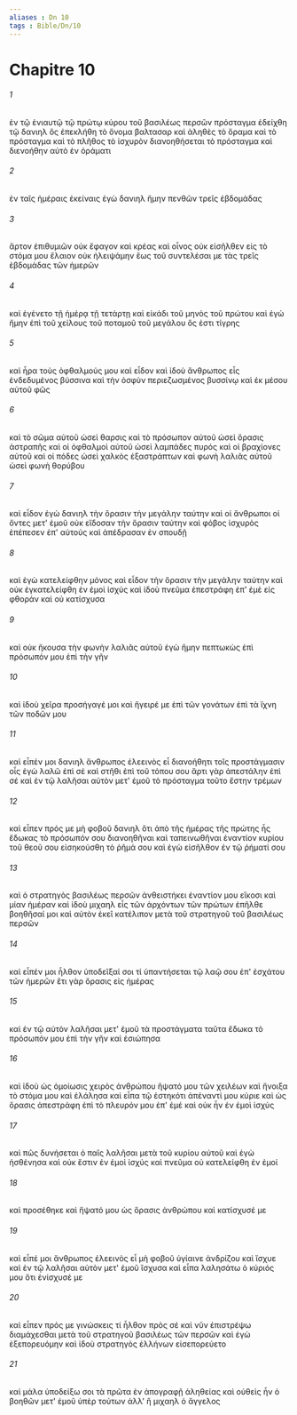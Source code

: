 ```yaml
---
aliases : Dn 10
tags : Bible/Dn/10
---
```


# Chapitre 10

###### 1
ἐν τῷ ἐνιαυτῷ τῷ πρώτῳ κύρου τοῦ βασιλέως περσῶν πρόσταγμα ἐδείχθη τῷ δανιηλ ὃς ἐπεκλήθη τὸ ὄνομα βαλτασαρ καὶ ἀληθὲς τὸ ὅραμα καὶ τὸ πρόσταγμα καὶ τὸ πλῆθος τὸ ἰσχυρὸν διανοηθήσεται τὸ πρόσταγμα καὶ διενοήθην αὐτὸ ἐν ὁράματι
###### 2
ἐν ταῖς ἡμέραις ἐκείναις ἐγὼ δανιηλ ἤμην πενθῶν τρεῖς ἑβδομάδας
###### 3
ἄρτον ἐπιθυμιῶν οὐκ ἔφαγον καὶ κρέας καὶ οἶνος οὐκ εἰσῆλθεν εἰς τὸ στόμα μου ἔλαιον οὐκ ἠλειψάμην ἕως τοῦ συντελέσαι με τὰς τρεῖς ἑβδομάδας τῶν ἡμερῶν
###### 4
καὶ ἐγένετο τῇ ἡμέρᾳ τῇ τετάρτῃ καὶ εἰκάδι τοῦ μηνὸς τοῦ πρώτου καὶ ἐγὼ ἤμην ἐπὶ τοῦ χείλους τοῦ ποταμοῦ τοῦ μεγάλου ὅς ἐστι τίγρης
###### 5
καὶ ἦρα τοὺς ὀφθαλμούς μου καὶ εἶδον καὶ ἰδοὺ ἄνθρωπος εἷς ἐνδεδυμένος βύσσινα καὶ τὴν ὀσφὺν περιεζωσμένος βυσσίνῳ καὶ ἐκ μέσου αὐτοῦ φῶς
###### 6
καὶ τὸ σῶμα αὐτοῦ ὡσεὶ θαρσις καὶ τὸ πρόσωπον αὐτοῦ ὡσεὶ ὅρασις ἀστραπῆς καὶ οἱ ὀφθαλμοὶ αὐτοῦ ὡσεὶ λαμπάδες πυρός καὶ οἱ βραχίονες αὐτοῦ καὶ οἱ πόδες ὡσεὶ χαλκὸς ἐξαστράπτων καὶ φωνὴ λαλιᾶς αὐτοῦ ὡσεὶ φωνὴ θορύβου
###### 7
καὶ εἶδον ἐγὼ δανιηλ τὴν ὅρασιν τὴν μεγάλην ταύτην καὶ οἱ ἄνθρωποι οἱ ὄντες μετ' ἐμοῦ οὐκ εἴδοσαν τὴν ὅρασιν ταύτην καὶ φόβος ἰσχυρὸς ἐπέπεσεν ἐπ' αὐτούς καὶ ἀπέδρασαν ἐν σπουδῇ
###### 8
καὶ ἐγὼ κατελείφθην μόνος καὶ εἶδον τὴν ὅρασιν τὴν μεγάλην ταύτην καὶ οὐκ ἐγκατελείφθη ἐν ἐμοὶ ἰσχύς καὶ ἰδοὺ πνεῦμα ἐπεστράφη ἐπ' ἐμὲ εἰς φθοράν καὶ οὐ κατίσχυσα
###### 9
καὶ οὐκ ἤκουσα τὴν φωνὴν λαλιᾶς αὐτοῦ ἐγὼ ἤμην πεπτωκὼς ἐπὶ πρόσωπόν μου ἐπὶ τὴν γῆν
###### 10
καὶ ἰδοὺ χεῖρα προσήγαγέ μοι καὶ ἤγειρέ με ἐπὶ τῶν γονάτων ἐπὶ τὰ ἴχνη τῶν ποδῶν μου
###### 11
καὶ εἶπέν μοι δανιηλ ἄνθρωπος ἐλεεινὸς εἶ διανοήθητι τοῖς προστάγμασιν οἷς ἐγὼ λαλῶ ἐπὶ σέ καὶ στῆθι ἐπὶ τοῦ τόπου σου ἄρτι γὰρ ἀπεστάλην ἐπὶ σέ καὶ ἐν τῷ λαλῆσαι αὐτὸν μετ' ἐμοῦ τὸ πρόσταγμα τοῦτο ἔστην τρέμων
###### 12
καὶ εἶπεν πρός με μὴ φοβοῦ δανιηλ ὅτι ἀπὸ τῆς ἡμέρας τῆς πρώτης ἧς ἔδωκας τὸ πρόσωπόν σου διανοηθῆναι καὶ ταπεινωθῆναι ἐναντίον κυρίου τοῦ θεοῦ σου εἰσηκούσθη τὸ ῥῆμά σου καὶ ἐγὼ εἰσῆλθον ἐν τῷ ῥήματί σου
###### 13
καὶ ὁ στρατηγὸς βασιλέως περσῶν ἀνθειστήκει ἐναντίον μου εἴκοσι καὶ μίαν ἡμέραν καὶ ἰδοὺ μιχαηλ εἷς τῶν ἀρχόντων τῶν πρώτων ἐπῆλθε βοηθῆσαί μοι καὶ αὐτὸν ἐκεῖ κατέλιπον μετὰ τοῦ στρατηγοῦ τοῦ βασιλέως περσῶν
###### 14
καὶ εἶπέν μοι ἦλθον ὑποδεῖξαί σοι τί ὑπαντήσεται τῷ λαῷ σου ἐπ' ἐσχάτου τῶν ἡμερῶν ἔτι γὰρ ὅρασις εἰς ἡμέρας
###### 15
καὶ ἐν τῷ αὐτὸν λαλῆσαι μετ' ἐμοῦ τὰ προστάγματα ταῦτα ἔδωκα τὸ πρόσωπόν μου ἐπὶ τὴν γῆν καὶ ἐσιώπησα
###### 16
καὶ ἰδοὺ ὡς ὁμοίωσις χειρὸς ἀνθρώπου ἥψατό μου τῶν χειλέων καὶ ἤνοιξα τὸ στόμα μου καὶ ἐλάλησα καὶ εἶπα τῷ ἑστηκότι ἀπέναντί μου κύριε καὶ ὡς ὅρασις ἀπεστράφη ἐπὶ τὸ πλευρόν μου ἐπ' ἐμέ καὶ οὐκ ἦν ἐν ἐμοὶ ἰσχύς
###### 17
καὶ πῶς δυνήσεται ὁ παῖς λαλῆσαι μετὰ τοῦ κυρίου αὐτοῦ καὶ ἐγὼ ἠσθένησα καὶ οὐκ ἔστιν ἐν ἐμοὶ ἰσχύς καὶ πνεῦμα οὐ κατελείφθη ἐν ἐμοί
###### 18
καὶ προσέθηκε καὶ ἥψατό μου ὡς ὅρασις ἀνθρώπου καὶ κατίσχυσέ με
###### 19
καὶ εἶπέ μοι ἄνθρωπος ἐλεεινὸς εἶ μὴ φοβοῦ ὑγίαινε ἀνδρίζου καὶ ἴσχυε καὶ ἐν τῷ λαλῆσαι αὐτὸν μετ' ἐμοῦ ἴσχυσα καὶ εἶπα λαλησάτω ὁ κύριός μου ὅτι ἐνίσχυσέ με
###### 20
καὶ εἶπεν πρός με γινώσκεις τί ἦλθον πρὸς σέ καὶ νῦν ἐπιστρέψω διαμάχεσθαι μετὰ τοῦ στρατηγοῦ βασιλέως τῶν περσῶν καὶ ἐγὼ ἐξεπορευόμην καὶ ἰδοὺ στρατηγὸς ἑλλήνων εἰσεπορεύετο
###### 21
καὶ μάλα ὑποδείξω σοι τὰ πρῶτα ἐν ἀπογραφῇ ἀληθείας καὶ οὐθεὶς ἦν ὁ βοηθῶν μετ' ἐμοῦ ὑπὲρ τούτων ἀλλ' ἢ μιχαηλ ὁ ἄγγελος
